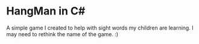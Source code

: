 # HangMan in C#

A simple game I created to help with sight words my children are learning. I may need to rethink the name of the game. :) 
